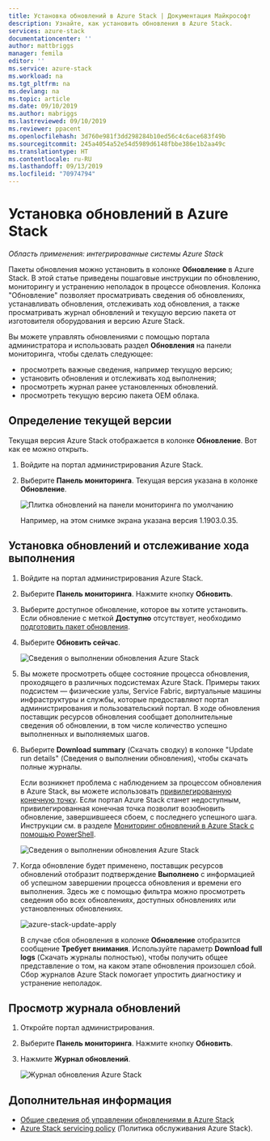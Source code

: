 ```yaml
---
title: Установка обновлений в Azure Stack | Документация Майкрософт
description: Узнайте, как установить обновления в Azure Stack.
services: azure-stack
documentationcenter: ''
author: mattbriggs
manager: femila
editor: ''
ms.service: azure-stack
ms.workload: na
ms.tgt_pltfrm: na
ms.devlang: na
ms.topic: article
ms.date: 09/10/2019
ms.author: mabriggs
ms.lastreviewed: 09/10/2019
ms.reviewer: ppacent
ms.openlocfilehash: 3d760e981f3dd298284b10ed56c4c6ace683f49b
ms.sourcegitcommit: 245a4054a52e54d5989d6148fbbe386e1b2aa49c
ms.translationtype: HT
ms.contentlocale: ru-RU
ms.lasthandoff: 09/13/2019
ms.locfileid: "70974794"
---
```

# <a name="install-azure-stack-updates"></a>Установка обновлений в Azure Stack

*Область применения: интегрированные системы Azure Stack*

Пакеты обновления можно установить в колонке **Обновление** в Azure Stack. В этой статье приведены пошаговые инструкции по обновлению, мониторингу и устранению неполадок в процессе обновления. Колонка "Обновление" позволяет просматривать сведения об обновлениях, устанавливать обновления, отслеживать ход обновления, а также просматривать журнал обновлений и текущую версию пакета от изготовителя оборудования и версию Azure Stack.

Вы можете управлять обновлениями с помощью портала администратора и использовать раздел **Обновления** на панели мониторинга, чтобы сделать следующее:

- просмотреть важные сведения, например текущую версию;
- установить обновления и отслеживать ход выполнения;
- просмотреть журнал ранее установленных обновлений.
- просмотреть текущую версию пакета OEM облака.

## <a name="determine-the-current-version"></a>Определение текущей версии

Текущая версия Azure Stack отображается в колонке **Обновление**. Вот как ее можно открыть.

1.  Войдите на портал администрирования Azure Stack.

2.  Выберите **Панель мониторинга**. Текущая версия указана в колонке **Обновление**.

    ![Плитка обновлений на панели мониторинга по умолчанию](./media/azure-stack-update-apply/image1.png)

    Например, на этом снимке экрана указана версия 1.1903.0.35.

## <a name="install-updates-and-monitor-progress"></a>Установка обновлений и отслеживание хода выполнения

1. Войдите на портал администрирования Azure Stack.

2. Выберите **Панель мониторинга**. Нажмите кнопку **Обновить**.

3. Выберите доступное обновление, которое вы хотите установить. Если обновление с меткой **Доступно** отсутствует, необходимо [подготовить пакет обновления](azure-stack-update-prepare-package.md).

4. Выберите **Обновить сейчас**.

    ![Сведения о выполнении обновления Azure Stack](./media/azure-stack-update-apply/image2.png)

5. Вы можете просмотреть общее состояние процесса обновления, проходящего в различных подсистемах Azure Stack. Примеры таких подсистем — физические узлы, Service Fabric, виртуальные машины инфраструктуры и службы, которые предоставляют портал администрирования и пользовательский портал. В ходе обновления поставщик ресурсов обновления сообщает дополнительные сведения об обновлении, в том числе количество успешно выполненных и выполняемых шагов.

6. Выберите **Download summary** (Скачать сводку) в колонке "Update run details" (Сведения о выполнении обновления), чтобы скачать полные журналы.

    Если возникнет проблема с наблюдением за процессом обновления в Azure Stack, вы можете использовать [привилегированную конечную точку](https://docs.microsoft.com/azure-stack/operator/azure-stack-privileged-endpoint). Если портал Azure Stack станет недоступным, привилегированная конечная точка позволит возобновить обновление, завершившееся сбоем, с последнего успешного шага. Инструкции см. в разделе [Мониторинг обновлений в Azure Stack с помощью PowerShell](azure-stack-update-monitor.md).

    ![Сведения о выполнении обновления Azure Stack](./media/azure-stack-update-apply/image3.png)

7. Когда обновление будет применено, поставщик ресурсов обновлений отобразит подтверждение **Выполнено** с информацией об успешном завершении процесса обновления и времени его выполнения. Здесь же с помощью фильтра можно просмотреть сведения обо всех обновлениях, доступных обновлениях или установленных обновлениях.

    ![azure-stack-update-apply](./media/azure-stack-update-apply/image4.png)

    В случае сбоя обновления в колонке **Обновление** отобразится сообщение **Требует внимания**. Используйте параметр **Download full logs** (Скачать журналы полностью), чтобы получить общее представление о том, на каком этапе обновления произошел сбой. Сбор журналов Azure Stack помогает упростить диагностику и устранение неполадок.

## <a name="review-update-history"></a>Просмотр журнала обновлений

1. Откройте портал администрирования.

2. Выберите **Панель мониторинга**. Нажмите кнопку **Обновить**.

3. Нажмите **Журнал обновлений**.

    ![Журнал обновления Azure Stack](./media/azure-stack-update-apply/image7.png)

## <a name="next-steps"></a>Дополнительная информация

-   [Общие сведения об управлении обновлениями в Azure Stack](https://docs.microsoft.com/azure-stack/operator/azure-stack-updates)  
-   [Azure Stack servicing policy](https://docs.microsoft.com/azure-stack/operator/azure-stack-servicing-policy) (Политика обслуживания Azure Stack).  
